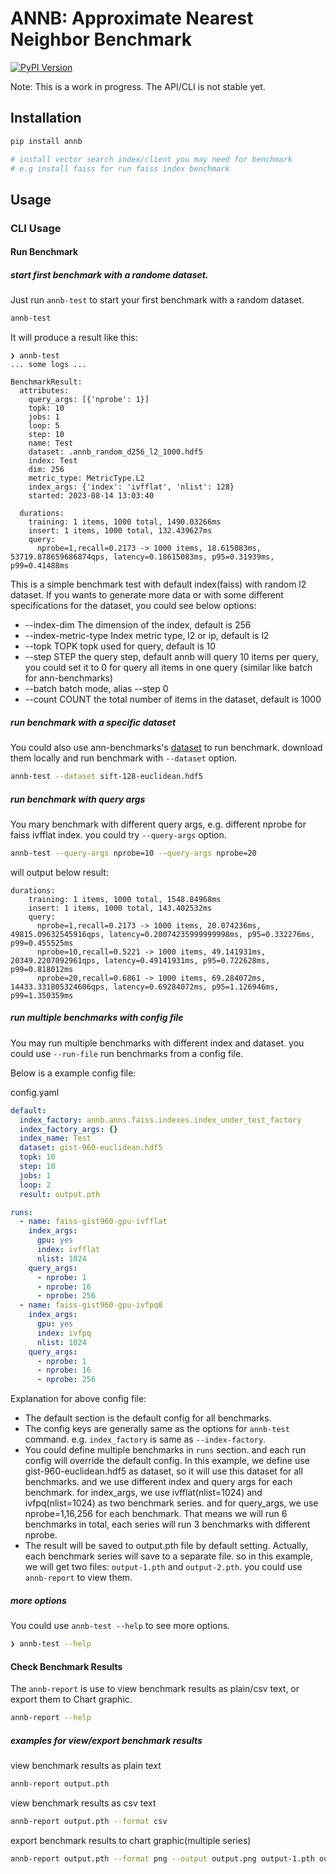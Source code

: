# ANNB: Approximate Nearest Neighbor Benchmark

[![PyPI Version](https://img.shields.io/pypi/v/annb.svg)](https://pypi.python.org/pypi/annb)

Note: This is a work in progress. The API/CLI is not stable yet.

## Installation

```bash
pip install annb

# install vector search index/client you may need for benchmark
# e.g install faiss for run faiss index benchmark
```

## Usage

### CLI Usage

#### Run Benchmark

##### start first benchmark with a randome dataset.

Just run `annb-test` to start your first benchmark with a random dataset.

```bash
annb-test
```

It will produce a result like this:

```plain
❯ annb-test
... some logs ...

BenchmarkResult:
  attributes:
    query_args: [{'nprobe': 1}]
    topk: 10
    jobs: 1
    loop: 5
    step: 10
    name: Test
    dataset: .annb_random_d256_l2_1000.hdf5
    index: Test
    dim: 256
    metric_type: MetricType.L2
    index_args: {'index': 'ivfflat', 'nlist': 128}
    started: 2023-08-14 13:03:40

  durations:
    training: 1 items, 1000 total, 1490.03266ms
    insert: 1 items, 1000 total, 132.439627ms
    query:
      nprobe=1,recall=0.2173 -> 1000 items, 18.615083ms, 53719.878659686874qps, latency=0.18615083ms, p95=0.31939ms, p99=0.41488ms
```

This is a simple benchmark test with default index(faiss) with random l2 dataset.
If you wants to generate more data or with some different specifications for the dataset, you could see below options:
  - --index-dim         The dimension of the index, default is 256
  - --index-metric-type   Index metric type, l2 or ip, default is l2
  - --topk TOPK           topk used for query, default is 10
  - --step STEP           the query step, default annb will query 10 items per query, you could set it to 0 for query all items in one query (similar like batch for ann-benchmarks)
  - --batch               batch mode, alias --step 0
  - --count COUNT         the total number of items in the dataset, default is 1000

##### run benchmark with a specific dataset

You could also use ann-benchmarks's [dataset](https://github.com/erikbern/ann-benchmarks#data-sets) to run benchmark. download them locally and run benchmark with `--dataset` option.

```bash
annb-test --dataset sift-128-euclidean.hdf5
```

##### run benchmark with query args
You mary benchmark with different query args, e.g. different nprobe for faiss ivfflat index. you could try `--query-args` option.

```bash
annb-test --query-args nprobe=10 --query-args nprobe=20
```

will output below result:

```plain
durations:
    training: 1 items, 1000 total, 1548.84968ms
    insert: 1 items, 1000 total, 143.402532ms
    query:
      nprobe=1,recall=0.2173 -> 1000 items, 20.074236ms, 49815.09632545916qps, latency=0.20074235999999998ms, p95=0.332276ms, p99=0.455525ms
      nprobe=10,recall=0.5221 -> 1000 items, 49.141931ms, 20349.2207092961qps, latency=0.49141931ms, p95=0.722628ms, p99=0.818012ms
      nprobe=20,recall=0.6861 -> 1000 items, 69.284072ms, 14433.331805324606qps, latency=0.69284072ms, p95=1.126946ms, p99=1.350359ms
```

##### run multiple benchmarks with config file
You may run multiple benchmarks with different index and dataset. you could use `--run-file` run benchmarks from a config file.

Below is a example config file:

config.yaml

```yaml
default:
  index_factory: annb.anns.faiss.indexes.index_under_test_factory
  index_factory_args: {}
  index_name: Test
  dataset: gist-960-euclidean.hdf5
  topk: 10
  step: 10
  jobs: 1
  loop: 2
  result: output.pth

runs:
  - name: faiss-gist960-gpu-ivfflat
    index_args:
      gpu: yes
      index: ivfflat
      nlist: 1024
    query_args:
      - nprobe: 1
      - nprobe: 16
      - nprobe: 256
  - name: faiss-gist960-gpu-ivfpq8
    index_args:
      gpu: yes
      index: ivfpq
      nlist: 1024
    query_args:
      - nprobe: 1
      - nprobe: 16
      - nprobe: 256
```

Explanation for above config file:
- The default section is the default config for all benchmarks.
- The config keys are generally same as the options for `annb-test` command. e.g. `index_factory` is same as `--index-factory`.
- You could define multiple benchmarks in `runs` section. and each run config will override the default config. In this example, we define use gist-960-euclidean.hdf5 as dataset, so it will use this dataset for all benchmarks. and we use different index and query args for each benchmark. for index_args, we use ivfflat(nlist=1024) and ivfpq(nlist=1024) as two benchmark series. and for query_args, we use nprobe=1,16,256 for each benchmark. That means we will run 6 benchmarks in total, each series will run 3 benchmarks with different nprobe.
- The result will be saved to output.pth file by default setting. Actually, each benchmark series will save to a separate file. so in this example, we will get two files: `output-1.pth` and `output-2.pth`. you could use `annb-report` to view them.


##### more options

You could use `annb-test --help` to see more options.

```bash
❯ annb-test --help
```


#### Check Benchmark Results

The `annb-report` is use to view benchmark results as plain/csv text, or export them to Chart graphic.

```bash
annb-report --help
```

##### examples for view/export benchmark results

view benchmark results as plain text

```bash
annb-report output.pth
```

view benchmark results as csv text

```bash
annb-report output.pth --format csv
```

export benchmark results to chart graphic(multiple series)

```bash
annb-report output.pth --format png --output output.png output-1.pth output-2.pth
```
